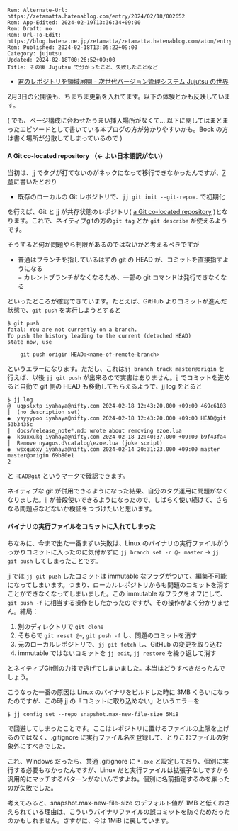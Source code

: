 ```header
Rem: Alternate-Url: https://zetamatta.hatenablog.com/entry/2024/02/18/002652
Rem: App-Edited: 2024-02-19T13:36:34+09:00
Rem: Draft: no
Rem: Url-To-Edit: https://blog.hatena.ne.jp/zetamatta/zetamatta.hatenablog.com/atom/entry/6801883189084047031
Rem: Published: 2024-02-18T13:05:22+09:00
Category: jujutsu
Updated: 2024-02-18T00:26:52+09:00
Title: その後 Jujutsu で分かったこと、失敗したことなど
```
+ [君のレポジトリを領域展開 - 次世代バージョン管理システム Jujutsu の世界](https://zenn.dev/zetamatta/books/c1e309aea68960)

2月3日の公開後も、ちまちま更新を入れてます。以下の体験とかも反映しています。

( でも、ページ構成に合わせたうまい挿入場所がなくて… 以下に関してはまとまったエピソードとして書いている本ブログの方が分かりやすいかも。Book の方は書く場所が分散してしまっているので )

#### A Git co-located repository （← よい日本語訳がない）

当初は、jj でタグが打てないのがネックになって移行できなかったんですが、[7章](https://zenn.dev/zetamatta/books/c1e309aea68960/viewer/07_git)に書いたとおり

+ 既存のローカルの Git レポジトリで、`jj git init --git-repo=.` で初期化

を行えば、Git と jj が共存状態のレポジトリ( [ a Git co-located repository](https://martinvonz.github.io/jj/v0.14.0/github/#working-in-a-git-co-located-repository) )となります。これで、ネイティブgitの方の`git tag` とか `git describe` が使えるようです。

そうすると何か問題やら制限があるのではないかと考えるべきですが

+ 普通はブランチを指しているはずの git の HEAD が、コミットを直接指すようになる  
    = カレントブランチがなくなるため、一部の git コマンドは発行できなくなる

といったところが確認できています。たとえば、GitHub よりコミットが進んだ状態で、`git push` を実行しようとすると

```
$ git push
fatal: You are not currently on a branch.
To push the history leading to the current (detached HEAD)
state now, use

    git push origin HEAD:<name-of-remote-branch>
```

というエラーになります。ただし、これは`jj branch track master@origin` を行えば、以後 `jj git push` が出来るので実害はありません。jj でコミットを進めると自動で git 側の HEAD も移動してもらえるようで、jj log をとると

```
$ jj log
@  uqpslxtp iyahaya@nifty.com 2024-02-18 12:43:20.000 +09:00 469c6103
│  (no description set)
◉  ysyyypoo iyahaya@nifty.com 2024-02-18 12:43:20.000 +09:00 HEAD@git 53b3435c
│  docs/release_note*.md: wrote about removing ezoe.lua
◉  ksuxxukq iyahaya@nifty.com 2024-02-18 12:40:37.000 +09:00 b9f43fa4
│  Remove nyagos.d\catalog\ezoe.lua (joke script)
◉  wsxquoxy iyahaya@nifty.com 2024-02-14 20:31:23.000 +09:00 master master@origin 69b80e1
2
```

と `HEAD@git` というマークで確認できます。

ネイティブな git が併用できるようになった結果、自分のタグ運用に問題がなくなりました。jj が普段使いできるようになったので、しばらく使い続けて、さらなる問題点などないか検証をつづけたいと思います。

#### バイナリの実行ファイルをコミットに入れてしまった

ちなみに、今まで出た一番まずい失敗は、Linux のバイナリの実行ファイルがうっかりコミットに入ったのに気付かずに `jj branch set -r @- master` → `jj git push` してしまったことです。

jj では `jj git push` したコミットは immutable なフラグがついて、編集不可能になってしまいます。つまり、ローカルレポジトリからも問題のコミットを消すことができなくなってしまいました。この immutable なフラグをオフにして、`git push -f` に相当する操作をしたかったのですが、その操作がよく分かりません。結局：

1. 別のディレクトリで `git clone`
2. そちらで `git reset @~`, `git push -f` し、問題のコミットを消す
3. 元のローカルレポジトリで、`jj git fetch` し、GitHub の変更を取り込む
4. immutable ではないコミットを `jj edit`, `jj restore` を繰り返して消す

とネイティブGit側の力技で逃げてしまいました。本当はどうすべきだったんでしょう。

こうなった一番の原因は Linux のバイナリをビルドした時に 3MB くらいになったのですが、この時 jj の「コミットに取り込めない」というエラーを

```
$ jj config set --repo snapshot.max-new-file-size 5MiB
```

で回避してしまったことです。ここはレポジトリに置けるファイルの上限を上げるのではなく、.gitignore に実行ファイル名を登録して、とりこむファイルの対象外にすべきでした。

これ、Windows だったら、共通 .gitignore に `*.exe` と設定しており、個別に実行する必要もなかったんですが、Linux だと実行ファイルは拡張子なしですから汎用的にマッチするパターンがないんですよね。個別に名前指定するのを厭ったのが失敗でした。

考えてみると、snapshot.max-new-file-size のデフォルト値が 1MB と低くおさえられている理由は、こういうバイナリファイルの誤コミットを防ぐためだったのかもしれません。さすがに、今は 1MiB に戻しています。
